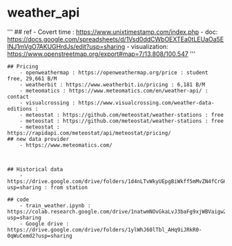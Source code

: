 # weather_api

'''
	## ref
		- Covert time : https://www.unixtimestamp.com/index.php
		- doc: https://docs.google.com/spreadsheets/d/1Vsd0ddCWbOEXTEa0tLEUaOa5ElNJ1mVgO7AKUGHrdJs/edit?usp=sharing
		- visualization: https://www.openstreetmap.org/export#map=7/13.808/100.547
'''

	## Pricing
		- openweathermap : https://openweathermap.org/price : student free, 29,661 B/M
		- weatherbit : https://www.weatherbit.io/pricing : 6,181 B/M
		- meteomatics : https://www.meteomatics.com/en/weather-api/ : contact
		- visualcrossing : https://www.visualcrossing.com/weather-data-editions : 
		- meteostat : https://github.com/meteostat/weather-stations : free
		- meteostat : https://github.com/meteostat/weather-stations : free
		- meteostat : https://rapidapi.com/meteostat/api/meteostat/pricing/
	## new data provider
		- https://www.meteomatics.com/
		
		

	## Historical data
		- https://drive.google.com/drive/folders/1d4nLTvWkyUEpgBiWkff5mMvZN4fCrGHt?usp=sharing : from station

	## code
		- train_weather.ipynb : https://colab.research.google.com/drive/1natwmNOvGkaLvJ3baFg9xjWBVaigwZiY?usp=sharing
		- Google drive : https://drive.google.com/drive/folders/1ylWhJ60lTbl_AHq9iJRkR0-0qWuCemd2?usp=sharing
		